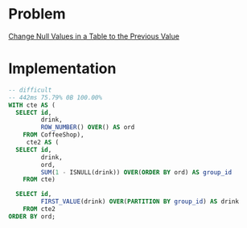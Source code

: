 # Problem

[Change Null Values in a Table to the Previous Value](https://leetcode.com/problems/change-null-values-in-a-table-to-the-previous-value/)

# Implementation

```sql
-- difficult
-- 442ms 75.79% 0B 100.00%
WITH cte AS (
  SELECT id,
         drink,
         ROW_NUMBER() OVER() AS ord 
    FROM CoffeeShop),
     cte2 AS (
  SELECT id,
         drink,
         ord,
         SUM(1 - ISNULL(drink)) OVER(ORDER BY ord) AS group_id
    FROM cte)

  SELECT id,
         FIRST_VALUE(drink) OVER(PARTITION BY group_id) AS drink
    FROM cte2
ORDER BY ord;
```
